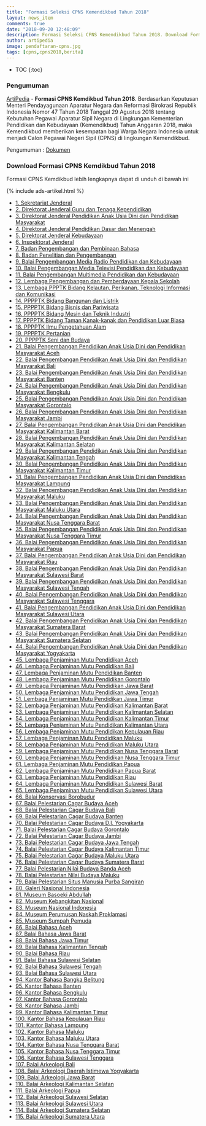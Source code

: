 ```yaml
---
title: "Formasi Seleksi CPNS Kemendikbud Tahun 2018"
layout: news_item
comments: true
date: "2018-09-20 12:48:09"
description: Formasi Seleksi CPNS Kemendikbud Tahun 2018. Download Formasi CPNS di lingkungan Kementrian Pendidikan dan Kebudayaan Tahun 2018.
author: artipedia
image: pendaftaran-cpns.jpg
tags: [cpns,cpns2018,berita]
---
```


* TOC
{:toc}

### Pengumuman

[ArtiPedia](https://artipedia.site "ArtiPedia") - **Formasi CPNS Kemdikbud Tahun 2018**. Berdasarkan Keputusan Menteri Pendayagunaan Aparatur Negara dan Reformasi Birokrasi Republik Indonesia Nomor 47 Tahun 2018 Tanggal 29 Agustus 2018 tentang Kebutuhan Pegawai Aparatur Sipil Negara di Lingkungan Kementerian Pendidikan dan Kebudayaan (Kemendikbud) Tahun Anggaran 2018, maka Kemendikbud memberikan kesempatan bagi Warga Negara Indonesia untuk menjadi Calon Pegawai Negeri Sipil (CPNS) di lingkungan Kemendikbud. 

Pengumuman : [Dokumen](https://cpns.kemdikbud.go.id/site/assets/files/1067/pengumuman_seleksi_penerimaan_cpns_kemendikbud_2018.pdf "Dokumen Pengumuman CPNS Kemdikbud 2018")

### Download Formasi CPNS Kemdikbud Tahun 2018
Formasi CPNS Kemdikbud lebih lengkapnya dapat di unduh di bawah ini

{% include ads-artikel.html %}

<ul>
  <li><a href='https://cpns.kemdikbud.go.id/site/assets/files/1066/1__sekretariat_jenderal.pdf' title="formasi cpns kemdikbud 2018">1. Sekretariat Jenderal</a></li>
  <li><a href='https://cpns.kemdikbud.go.id/site/assets/files/1066/2__direktorat_jenderal_guru_dan_tenaga_kependidikan.pdf' title="formasi cpns kemdikbud 2018">2. Direktorat Jenderal Guru dan Tenaga Kependidikan</a></li>
  <li><a href='https://cpns.kemdikbud.go.id/site/assets/files/1066/3__direktorat_jenderal_pendidikan_anak_usia_dini_dan_pendidikan_masyarakat.pdf' title="formasi cpns kemdikbud 2018">3. Direktorat Jenderal Pendidikan Anak Usia Dini dan Pendidikan Masyarakat</a></li>
  <li><a href='https://cpns.kemdikbud.go.id/site/assets/files/1066/4__direktorat_jenderal_pendidikan_dasar_dan_menengah.pdf' title="formasi cpns kemdikbud 2018">4. Direktorat Jenderal Pendidikan Dasar dan Menengah</a></li>
  <li><a href='https://cpns.kemdikbud.go.id/site/assets/files/1066/5__direktorat_jenderal_kebudayaan.pdf' title="formasi cpns kemdikbud 2018">5. Direktorat Jenderal Kebudayaan</a></li>
  <li><a href='https://cpns.kemdikbud.go.id/site/assets/files/1066/6__inspektorat_jenderal.pdf' title="formasi cpns kemdikbud 2018">6. Inspektorat Jenderal</a></li>
  <li><a href='https://cpns.kemdikbud.go.id/site/assets/files/1066/7__badan_pengembangan_dan_pembinaan_bahasa.pdf' title="formasi cpns kemdikbud 2018">7. Badan Pengembangan dan Pembinaan Bahasa</a></li>
  <li><a href='https://cpns.kemdikbud.go.id/site/assets/files/1066/8__badan_penelitian_dan_pengembangan.pdf' title="formasi cpns kemdikbud 2018">8. Badan Penelitian dan Pengembangan</a></li>
  <li><a href='https://cpns.kemdikbud.go.id/site/assets/files/1066/9__balai_pengembangan_media_radio_pendidikan_dan_kebudayaan.pdf' title="formasi cpns kemdikbud 2018">9. Balai Pengembangan Media Radio Pendidikan dan Kebudayaan</a></li>
  <li><a href='https://cpns.kemdikbud.go.id/site/assets/files/1066/10__balai_pengembangan_media_televisi_pendidikan_dan_kebudayaan.pdf' title="formasi cpns kemdikbud 2018">10. Balai Pengembangan Media Televisi Pendidikan dan Kebudayaan</a></li>
  <li><a href='https://cpns.kemdikbud.go.id/site/assets/files/1066/11__balai_pengembangan_multimedia_pendidikan_dan_kebudayaan.pdf' title="formasi cpns kemdikbud 2018">11. Balai Pengembangan Multimedia Pendidikan dan Kebudayaan</a></li>
  <li><a href='https://cpns.kemdikbud.go.id/site/assets/files/1066/12__lembaga_pengembangan_dan_pemberdayaan_kepala_sekolah.pdf' title="formasi cpns kemdikbud 2018">12. Lembaga Pengembangan dan Pemberdayaan Kepala Sekolah</a></li>
  <li><a href='https://cpns.kemdikbud.go.id/site/assets/files/1066/13__lembaga_pengembangan_dan_pemberdayaan_pendidik_dan_tenaga_kependidikan_bidang_kelautan-_perikanan-_teknologi_informasi_d.pdf' title="formasi cpns kemdikbud 2018">13. Lembaga PPPTK Bidang Kelautan, Perikanan, Teknologi Informasi dan Komunikasi</a></li>
  <li><a href='https://cpns.kemdikbud.go.id/site/assets/files/1066/14__pusat_pengembangan_dan_pemberdayaan_pendidik_dan_tenaga_kependidikan_bidang_bangunan_dan_listrik.pdf' title="formasi cpns kemdikbud 2018">14. PPPPTK Bidang Bangunan dan Listrik</a></li>
  <li><a href='https://cpns.kemdikbud.go.id/site/assets/files/1066/15__pusat_pengembangan_dan_pemberdayaan_pendidik_dan_tenaga_kependidikan_bidang_bisnis_dan_pariwisata.pdf' title="formasi cpns kemdikbud 2018">15. PPPPTK Bidang Bisnis dan Pariwisata</a></li>
  <li><a href='https://cpns.kemdikbud.go.id/site/assets/files/1066/16__pusat_pengembangan_dan_pemberdayaan_pendidik_dan_tenaga_kependidikan_bidang_mesin_dan_teknik_industri.pdf' title="formasi cpns kemdikbud 2018">16. PPPPTK Bidang Mesin dan Teknik Industri</a></li>
  <li><a href='https://cpns.kemdikbud.go.id/site/assets/files/1066/17__pusat_pengembangan_dan_pemberdayaan_pendidik_dan_tenaga_kependidikan_bidang_taman_kanak-kanak_dan_pendidikan_luar_biasa.pdf' title="formasi cpns kemdikbud 2018">17. PPPPTK Bidang Taman Kanak-kanak dan Pendidikan Luar Biasa</a></li>
  <li><a href='https://cpns.kemdikbud.go.id/site/assets/files/1066/18__pusat_pengembangan_dan_pemberdayaan_pendidik_dan_tenaga_kependidikan_ilmu_pengetahuan_alam.pdf' title="formasi cpns kemdikbud 2018">18. PPPPTK Ilmu Pengetahuan Alam</a></li>
  <li><a href='https://cpns.kemdikbud.go.id/site/assets/files/1066/19__pusat_pengembangan_dan_pemberdayaan_pendidik_dan_tenaga_kependidikan_pertanian.pdf' title="formasi cpns kemdikbud 2018">19. PPPPTK Pertanian</a></li>
  <li><a href='https://cpns.kemdikbud.go.id/site/assets/files/1066/20__pusat_pengembangan_dan_pemberdayaan_pendidik_dan_tenaga_kependidikan_seni_dan_budaya.pdf' title="formasi cpns kemdikbud 2018">20. PPPPTK Seni dan Budaya</a></li>
  <li><a href='https://cpns.kemdikbud.go.id/site/assets/files/1066/21__balai_pengembangan_pendidikan_anak_usia_dini_dan_pendidikan_masyarakat_aceh.pdf' title="formasi cpns kemdikbud 2018">21. Balai Pengembangan Pendidikan Anak Usia Dini dan Pendidikan Masyarakat Aceh</a></li>
  <li><a href='https://cpns.kemdikbud.go.id/site/assets/files/1066/22__balai_pengembangan_pendidikan_anak_usia_dini_dan_pendidikan_masyarakat_bali.pdf' title="formasi cpns kemdikbud 2018">22. Balai Pengembangan Pendidikan Anak Usia Dini dan Pendidikan Masyarakat Bali</a></li>
  <li><a href='https://cpns.kemdikbud.go.id/site/assets/files/1066/23__balai_pengembangan_pendidikan_anak_usia_dini_dan_pendidikan_masyarakat_banten.pdf' title="formasi cpns kemdikbud 2018">23. Balai Pengembangan Pendidikan Anak Usia Dini dan Pendidikan Masyarakat Banten</a></li>
  <li><a href='https://cpns.kemdikbud.go.id/site/assets/files/1066/24__balai_pengembangan_pendidikan_anak_usia_dini_dan_pendidikan_masyarakat_bengkulu.pdf' title="formasi cpns kemdikbud 2018">24. Balai Pengembangan Pendidikan Anak Usia Dini dan Pendidikan Masyarakat Bengkulu</a></li>
  <li><a href='https://cpns.kemdikbud.go.id/site/assets/files/1066/25__balai_pengembangan_pendidikan_anak_usia_dini_dan_pendidikan_masyarakat_gorontalo.pdf' title="formasi cpns kemdikbud 2018">25. Balai Pengembangan Pendidikan Anak Usia Dini dan Pendidikan Masyarakat Gorontalo</a></li>
  <li><a href='https://cpns.kemdikbud.go.id/site/assets/files/1066/26__balai_pengembangan_pendidikan_anak_usia_dini_dan_pendidikan_masyarakat_jambi.pdf' title="formasi cpns kemdikbud 2018">26. Balai Pengembangan Pendidikan Anak Usia Dini dan Pendidikan Masyarakat Jambi</a></li>
  <li><a href='https://cpns.kemdikbud.go.id/site/assets/files/1066/27__balai_pengembangan_pendidikan_anak_usia_dini_dan_pendidikan_masyarakat_kalimantan_barat.pdf' title="formasi cpns kemdikbud 2018">27. Balai Pengembangan Pendidikan Anak Usia Dini dan Pendidikan Masyarakat Kalimantan Barat</a></li>
  <li><a href='https://cpns.kemdikbud.go.id/site/assets/files/1066/28__balai_pengembangan_pendidikan_anak_usia_dini_dan_pendidikan_masyarakat_kalimantan_selatan.pdf' title="formasi cpns kemdikbud 2018">28. Balai Pengembangan Pendidikan Anak Usia Dini dan Pendidikan Masyarakat Kalimantan Selatan</a></li>
  <li><a href='https://cpns.kemdikbud.go.id/site/assets/files/1066/29__balai_pengembangan_pendidikan_anak_usia_dini_dan_pendidikan_masyarakat_kalimantan_tengah.pdf' title="formasi cpns kemdikbud 2018">29. Balai Pengembangan Pendidikan Anak Usia Dini dan Pendidikan Masyarakat Kalimantan Tengah</a></li>
  <li><a href='https://cpns.kemdikbud.go.id/site/assets/files/1066/30__balai_pengembangan_pendidikan_anak_usia_dini_dan_pendidikan_masyarakat_kalimantan_timur.pdf' title="formasi cpns kemdikbud 2018">30. Balai Pengembangan Pendidikan Anak Usia Dini dan Pendidikan Masyarakat Kalimantan Timur</a></li>
  <li><a href='https://cpns.kemdikbud.go.id/site/assets/files/1066/31__balai_pengembangan_pendidikan_anak_usia_dini_dan_pendidikan_masyarakat_lampung.pdf' title="formasi cpns kemdikbud 2018">31. Balai Pengembangan Pendidikan Anak Usia Dini dan Pendidikan Masyarakat Lampung</a></li>
  <li><a href='https://cpns.kemdikbud.go.id/site/assets/files/1066/32__balai_pengembangan_pendidikan_anak_usia_dini_dan_pendidikan_masyarakat_maluku.pdf' title="formasi cpns kemdikbud 2018">32. Balai Pengembangan Pendidikan Anak Usia Dini dan Pendidikan Masyarakat Maluku</a></li>
  <li><a href='https://cpns.kemdikbud.go.id/site/assets/files/1066/33__balai_pengembangan_pendidikan_anak_usia_dini_dan_pendidikan_masyarakat_maluku_utara.pdf' title="formasi cpns kemdikbud 2018">33. Balai Pengembangan Pendidikan Anak Usia Dini dan Pendidikan Masyarakat Maluku Utara</a></li>
  <li><a href='https://cpns.kemdikbud.go.id/site/assets/files/1066/34__balai_pengembangan_pendidikan_anak_usia_dini_dan_pendidikan_masyarakat_nusa_tenggara_barat.pdf' title="formasi cpns kemdikbud 2018">34. Balai Pengembangan Pendidikan Anak Usia Dini dan Pendidikan Masyarakat Nusa Tenggara Barat</a></li>
  <li><a href='https://cpns.kemdikbud.go.id/site/assets/files/1066/35__balai_pengembangan_pendidikan_anak_usia_dini_dan_pendidikan_masyarakat_nusa_tenggara_timur.pdf' title="formasi cpns kemdikbud 2018">35. Balai Pengembangan Pendidikan Anak Usia Dini dan Pendidikan Masyarakat Nusa Tenggara Timur</a></li>
  <li><a href='https://cpns.kemdikbud.go.id/site/assets/files/1066/36__balai_pengembangan_pendidikan_anak_usia_dini_dan_pendidikan_masyarakat_papua.pdf' title="formasi cpns kemdikbud 2018">36. Balai Pengembangan Pendidikan Anak Usia Dini dan Pendidikan Masyarakat Papua</a></li>
  <li><a href='https://cpns.kemdikbud.go.id/site/assets/files/1066/37__balai_pengembangan_pendidikan_anak_usia_dini_dan_pendidikan_masyarakat_riau.pdf' title="formasi cpns kemdikbud 2018">37. Balai Pengembangan Pendidikan Anak Usia Dini dan Pendidikan Masyarakat Riau</a></li>
  <li><a href='https://cpns.kemdikbud.go.id/site/assets/files/1066/38__balai_pengembangan_pendidikan_anak_usia_dini_dan_pendidikan_masyarakat_sulawesi_barat.pdf' title="formasi cpns kemdikbud 2018">38. Balai Pengembangan Pendidikan Anak Usia Dini dan Pendidikan Masyarakat Sulawesi Barat</a></li>
  <li><a href='https://cpns.kemdikbud.go.id/site/assets/files/1066/39__balai_pengembangan_pendidikan_anak_usia_dini_dan_pendidikan_masyarakat_sulawesi_tengah.pdf' title="formasi cpns kemdikbud 2018">39. Balai Pengembangan Pendidikan Anak Usia Dini dan Pendidikan Masyarakat Sulawesi Tengah</a></li>
  <li><a href='https://cpns.kemdikbud.go.id/site/assets/files/1066/40__balai_pengembangan_pendidikan_anak_usia_dini_dan_pendidikan_masyarakat_sulawesi_tenggara.pdf' title="formasi cpns kemdikbud 2018">40. Balai Pengembangan Pendidikan Anak Usia Dini dan Pendidikan Masyarakat Sulawesi Tenggara</a></li>
  <li><a href='https://cpns.kemdikbud.go.id/site/assets/files/1066/41__balai_pengembangan_pendidikan_anak_usia_dini_dan_pendidikan_masyarakat_sulawesi_utara.pdf' title="formasi cpns kemdikbud 2018">41. Balai Pengembangan Pendidikan Anak Usia Dini dan Pendidikan Masyarakat Sulawesi Utara</a></li>
  <li><a href='https://cpns.kemdikbud.go.id/site/assets/files/1066/42__balai_pengembangan_pendidikan_anak_usia_dini_dan_pendidikan_masyarakat_sumatera_barat.pdf' title="formasi cpns kemdikbud 2018">42. Balai Pengembangan Pendidikan Anak Usia Dini dan Pendidikan Masyarakat Sumatera Barat</a></li>
  <li><a href='https://cpns.kemdikbud.go.id/site/assets/files/1066/43__balai_pengembangan_pendidikan_anak_usia_dini_dan_pendidikan_masyarakat_sumatera_selatan.pdf' title="formasi cpns kemdikbud 2018">43. Balai Pengembangan Pendidikan Anak Usia Dini dan Pendidikan Masyarakat Sumatera Selatan</a></li>
  <li><a href='https://cpns.kemdikbud.go.id/site/assets/files/1066/44__balai_pengembangan_pendidikan_anak_usia_dini_dan_pendidikan_masyarakat_yogyakarta.pdf' title="formasi cpns kemdikbud 2018">44. Balai Pengembangan Pendidikan Anak Usia Dini dan Pendidikan Masyarakat Yogyakarta</a></li>
  <li><a href='https://cpns.kemdikbud.go.id/site/assets/files/1066/45__lembaga_penjaminan_mutu_pendidikan_aceh.pdf' title="formasi cpns kemdikbud 2018">45. Lembaga Penjaminan Mutu Pendidikan Aceh</a></li>
  <li><a href='https://cpns.kemdikbud.go.id/site/assets/files/1066/46__lembaga_penjaminan_mutu_pendidikan_bali.pdf' title="formasi cpns kemdikbud 2018">46. Lembaga Penjaminan Mutu Pendidikan Bali</a></li>
  <li><a href='https://cpns.kemdikbud.go.id/site/assets/files/1066/47__lembaga_penjaminan_mutu_pendidikan_banten.pdf' title="formasi cpns kemdikbud 2018">47. Lembaga Penjaminan Mutu Pendidikan Banten</a></li>
  <li><a href='https://cpns.kemdikbud.go.id/site/assets/files/1066/48__lembaga_penjaminan_mutu_pendidikan_gorontalo.pdf' title="formasi cpns kemdikbud 2018">48. Lembaga Penjaminan Mutu Pendidikan Gorontalo</a></li>
  <li><a href='https://cpns.kemdikbud.go.id/site/assets/files/1066/49__lembaga_penjaminan_mutu_pendidikan_jawa_barat.pdf' title="formasi cpns kemdikbud 2018">49. Lembaga Penjaminan Mutu Pendidikan Jawa Barat</a></li>
  <li><a href='https://cpns.kemdikbud.go.id/site/assets/files/1066/50__lembaga_penjaminan_mutu_pendidikan_jawa_tengah.pdf' title="formasi cpns kemdikbud 2018">50. Lembaga Penjaminan Mutu Pendidikan Jawa Tengah</a></li>
  <li><a href='https://cpns.kemdikbud.go.id/site/assets/files/1066/51__lembaga_penjaminan_mutu_pendidikan_jawa_timur.pdf' title="formasi cpns kemdikbud 2018">51. Lembaga Penjaminan Mutu Pendidikan Jawa Timur</a></li>
  <li><a href='https://cpns.kemdikbud.go.id/site/assets/files/1066/52__lembaga_penjaminan_mutu_pendidikan_kalimantan_barat.pdf' title="formasi cpns kemdikbud 2018">52. Lembaga Penjaminan Mutu Pendidikan Kalimantan Barat</a></li>
  <li><a href='https://cpns.kemdikbud.go.id/site/assets/files/1066/53__lembaga_penjaminan_mutu_pendidikan_kalimantan_selatan.pdf' title="formasi cpns kemdikbud 2018">53. Lembaga Penjaminan Mutu Pendidikan Kalimantan Selatan</a></li>
  <li><a href='https://cpns.kemdikbud.go.id/site/assets/files/1066/54__lembaga_penjaminan_mutu_pendidikan_kalimantan_timur.pdf' title="formasi cpns kemdikbud 2018">54. Lembaga Penjaminan Mutu Pendidikan Kalimantan Timur</a></li>
  <li><a href='https://cpns.kemdikbud.go.id/site/assets/files/1066/55__lembaga_penjaminan_mutu_pendidikan_kalimantan_utara.pdf' title="formasi cpns kemdikbud 2018">55. Lembaga Penjaminan Mutu Pendidikan Kalimantan Utara</a></li>
  <li><a href='https://cpns.kemdikbud.go.id/site/assets/files/1066/56__lembaga_penjaminan_mutu_pendidikan_kepulauan_riau.pdf' title="formasi cpns kemdikbud 2018">56. Lembaga Penjaminan Mutu Pendidikan Kepulauan Riau</a></li>
  <li><a href='https://cpns.kemdikbud.go.id/site/assets/files/1066/57__lembaga_penjaminan_mutu_pendidikan_maluku.pdf' title="formasi cpns kemdikbud 2018">57. Lembaga Penjaminan Mutu Pendidikan Maluku</a></li>
  <li><a href='https://cpns.kemdikbud.go.id/site/assets/files/1066/58__lembaga_penjaminan_mutu_pendidikan_maluku_utara.pdf' title="formasi cpns kemdikbud 2018">58. Lembaga Penjaminan Mutu Pendidikan Maluku Utara</a></li>
  <li><a href='https://cpns.kemdikbud.go.id/site/assets/files/1066/59__lembaga_penjaminan_mutu_pendidikan_nusa_tenggara_barat.pdf' title="formasi cpns kemdikbud 2018">59. Lembaga Penjaminan Mutu Pendidikan Nusa Tenggara Barat</a></li>
  <li><a href='https://cpns.kemdikbud.go.id/site/assets/files/1066/60__lembaga_penjaminan_mutu_pendidikan_nusa_tenggara_timur.pdf' title="formasi cpns kemdikbud 2018">60. Lembaga Penjaminan Mutu Pendidikan Nusa Tenggara Timur</a></li>
  <li><a href='https://cpns.kemdikbud.go.id/site/assets/files/1066/61__lembaga_penjaminan_mutu_pendidikan_papua.pdf' title="formasi cpns kemdikbud 2018">61. Lembaga Penjaminan Mutu Pendidikan Papua</a></li>
  <li><a href='https://cpns.kemdikbud.go.id/site/assets/files/1066/62__lembaga_penjaminan_mutu_pendidikan_papua_barat.pdf' title="formasi cpns kemdikbud 2018">62. Lembaga Penjaminan Mutu Pendidikan Papua Barat</a></li>
  <li><a href='https://cpns.kemdikbud.go.id/site/assets/files/1066/63__lembaga_penjaminan_mutu_pendidikan_riau.pdf' title="formasi cpns kemdikbud 2018">63. Lembaga Penjaminan Mutu Pendidikan Riau</a></li>
  <li><a href='https://cpns.kemdikbud.go.id/site/assets/files/1066/64__lembaga_penjaminan_mutu_pendidikan_sulawesi_barat.pdf' title="formasi cpns kemdikbud 2018">64. Lembaga Penjaminan Mutu Pendidikan Sulawesi Barat</a></li>
  <li><a href='https://cpns.kemdikbud.go.id/site/assets/files/1066/65__lembaga_penjaminan_mutu_pendidikan_sulawesi_utara.pdf' title="formasi cpns kemdikbud 2018">65. Lembaga Penjaminan Mutu Pendidikan Sulawesi Utara</a></li>
  <li><a href='https://cpns.kemdikbud.go.id/site/assets/files/1066/66__balai_konservasi_borobudur.pdf' title="formasi cpns kemdikbud 2018">66. Balai Konservasi Borobudur</a></li>
  <li><a href='https://cpns.kemdikbud.go.id/site/assets/files/1066/67__balai_pelestarian_cagar_budaya_aceh.pdf' title="formasi cpns kemdikbud 2018">67. Balai Pelestarian Cagar Budaya Aceh</a></li>
  <li><a href='https://cpns.kemdikbud.go.id/site/assets/files/1066/68__balai_pelestarian_cagar_budaya_bali.pdf' title="formasi cpns kemdikbud 2018">68. Balai Pelestarian Cagar Budaya Bali</a></li>
  <li><a href='https://cpns.kemdikbud.go.id/site/assets/files/1066/69__balai_pelestarian_cagar_budaya_banten.pdf' title="formasi cpns kemdikbud 2018">69. Balai Pelestarian Cagar Budaya Banten</a></li>
  <li><a href='https://cpns.kemdikbud.go.id/site/assets/files/1066/70__balai_pelestarian_cagar_budaya_d_i__yogyakarta.pdf' title="formasi cpns kemdikbud 2018">70. Balai Pelestarian Cagar Budaya D.I. Yogyakarta</a></li>
  <li><a href='https://cpns.kemdikbud.go.id/site/assets/files/1066/71__balai_pelestarian_cagar_budaya_gorontalo.pdf' title="formasi cpns kemdikbud 2018">71. Balai Pelestarian Cagar Budaya Gorontalo</a></li>
  <li><a href='https://cpns.kemdikbud.go.id/site/assets/files/1066/72__balai_pelestarian_cagar_budaya_jambi.pdf' title="formasi cpns kemdikbud 2018">72. Balai Pelestarian Cagar Budaya Jambi</a></li>
  <li><a href='https://cpns.kemdikbud.go.id/site/assets/files/1066/73__balai_pelestarian_cagar_budaya_jawa_tengah.pdf' title="formasi cpns kemdikbud 2018">73. Balai Pelestarian Cagar Budaya Jawa Tengah</a></li>
  <li><a href='https://cpns.kemdikbud.go.id/site/assets/files/1066/74__balai_pelestarian_cagar_budaya_kalimantan_timur.pdf' title="formasi cpns kemdikbud 2018">74. Balai Pelestarian Cagar Budaya Kalimantan Timur</a></li>
  <li><a href='https://cpns.kemdikbud.go.id/site/assets/files/1066/75__balai_pelestarian_cagar_budaya_maluku_utara.pdf' title="formasi cpns kemdikbud 2018">75. Balai Pelestarian Cagar Budaya Maluku Utara</a></li>
  <li><a href='https://cpns.kemdikbud.go.id/site/assets/files/1066/76__balai_pelestarian_cagar_budaya_sumatera_barat.pdf' title="formasi cpns kemdikbud 2018">76. Balai Pelestarian Cagar Budaya Sumatera Barat</a></li>
  <li><a href='https://cpns.kemdikbud.go.id/site/assets/files/1066/77__balai_pelestarian_nilai_budaya_banda_aceh.pdf' title="formasi cpns kemdikbud 2018">77. Balai Pelestarian Nilai Budaya Banda Aceh</a></li>
  <li><a href='https://cpns.kemdikbud.go.id/site/assets/files/1066/78__balai_pelestarian_nilai_budaya_maluku.pdf' title="formasi cpns kemdikbud 2018">78. Balai Pelestarian Nilai Budaya Maluku</a></li>
  <li><a href='https://cpns.kemdikbud.go.id/site/assets/files/1066/79__balai_pelestarian_situs_manusia_purba_sangiran.pdf' title="formasi cpns kemdikbud 2018">79. Balai Pelestarian Situs Manusia Purba Sangiran</a></li>
  <li><a href='https://cpns.kemdikbud.go.id/site/assets/files/1066/80__galeri_nasional_indonesia.pdf' title="formasi cpns kemdikbud 2018">80. Galeri Nasional Indonesia</a></li>
  <li><a href='https://cpns.kemdikbud.go.id/site/assets/files/1066/81__museum_basoeki_abdullah.pdf' title="formasi cpns kemdikbud 2018">81. Museum Basoeki Abdullah</a></li>
  <li><a href='https://cpns.kemdikbud.go.id/site/assets/files/1066/82__museum_kebangkitan_nasional.pdf' title="formasi cpns kemdikbud 2018">82. Museum Kebangkitan Nasional</a></li>
  <li><a href='https://cpns.kemdikbud.go.id/site/assets/files/1066/83__museum_nasional_indonesia.pdf' title="formasi cpns kemdikbud 2018">83. Museum Nasional Indonesia</a></li>
  <li><a href='https://cpns.kemdikbud.go.id/site/assets/files/1066/84__museum_perumusan_naskah_proklamasi.pdf' title="formasi cpns kemdikbud 2018">84. Museum Perumusan Naskah Proklamasi</a></li>
  <li><a href='https://cpns.kemdikbud.go.id/site/assets/files/1066/85__museum_sumpah_pemuda.pdf' title="formasi cpns kemdikbud 2018">85. Museum Sumpah Pemuda</a></li>
  <li><a href='https://cpns.kemdikbud.go.id/site/assets/files/1066/86__balai_bahasa_aceh.pdf' title="formasi cpns kemdikbud 2018">86. Balai Bahasa Aceh</a></li>
  <li><a href='https://cpns.kemdikbud.go.id/site/assets/files/1066/87__balai_bahasa_jawa_barat.pdf' title="formasi cpns kemdikbud 2018">87. Balai Bahasa Jawa Barat</a></li>
  <li><a href='https://cpns.kemdikbud.go.id/site/assets/files/1066/88__balai_bahasa_jawa_timur.pdf' title="formasi cpns kemdikbud 2018">88. Balai Bahasa Jawa Timur</a></li>
  <li><a href='https://cpns.kemdikbud.go.id/site/assets/files/1066/89__balai_bahasa_kalimantan_tengah.pdf' title="formasi cpns kemdikbud 2018">89. Balai Bahasa Kalimantan Tengah</a></li>
  <li><a href='https://cpns.kemdikbud.go.id/site/assets/files/1066/90__balai_bahasa_riau.pdf' title="formasi cpns kemdikbud 2018">90. Balai Bahasa Riau</a></li>
  <li><a href='https://cpns.kemdikbud.go.id/site/assets/files/1066/91__balai_bahasa_sulawesi_selatan.pdf' title="formasi cpns kemdikbud 2018">91. Balai Bahasa Sulawesi Selatan</a></li>
  <li><a href='https://cpns.kemdikbud.go.id/site/assets/files/1066/92__balai_bahasa_sulawesi_tengah.pdf' title="formasi cpns kemdikbud 2018">92. Balai Bahasa Sulawesi Tengah</a></li>
  <li><a href='https://cpns.kemdikbud.go.id/site/assets/files/1066/93__balai_bahasa_sulawesi_utara.pdf' title="formasi cpns kemdikbud 2018">93. Balai Bahasa Sulawesi Utara</a></li>
  <li><a href='https://cpns.kemdikbud.go.id/site/assets/files/1066/94__kantor_bahasa_bangka_belitung.pdf' title="formasi cpns kemdikbud 2018">94. Kantor Bahasa Bangka Belitung</a></li>
  <li><a href='https://cpns.kemdikbud.go.id/site/assets/files/1066/95__kantor_bahasa_banten.pdf' title="formasi cpns kemdikbud 2018">95. Kantor Bahasa Banten</a></li>
  <li><a href='https://cpns.kemdikbud.go.id/site/assets/files/1066/96__kantor_bahasa_bengkulu.pdf' title="formasi cpns kemdikbud 2018">96. Kantor Bahasa Bengkulu</a></li>
  <li><a href='https://cpns.kemdikbud.go.id/site/assets/files/1066/97__kantor_bahasa_gorontalo.pdf' title="formasi cpns kemdikbud 2018">97. Kantor Bahasa Gorontalo</a></li>
  <li><a href='https://cpns.kemdikbud.go.id/site/assets/files/1066/98__kantor_bahasa_jambi.pdf' title="formasi cpns kemdikbud 2018">98. Kantor Bahasa Jambi</a></li>
  <li><a href='https://cpns.kemdikbud.go.id/site/assets/files/1066/99__kantor_bahasa_kalimantan_timur.pdf' title="formasi cpns kemdikbud 2018">99. Kantor Bahasa Kalimantan Timur</a></li>
  <li><a href='https://cpns.kemdikbud.go.id/site/assets/files/1066/100__kantor_bahasa_kepulauan_riau.pdf' title="formasi cpns kemdikbud 2018">100. Kantor Bahasa Kepulauan Riau</a></li>
  <li><a href='https://cpns.kemdikbud.go.id/site/assets/files/1066/101__kantor_bahasa_lampung.pdf' title="formasi cpns kemdikbud 2018">101. Kantor Bahasa Lampung</a></li>
  <li><a href='https://cpns.kemdikbud.go.id/site/assets/files/1066/102__kantor_bahasa_maluku.pdf' title="formasi cpns kemdikbud 2018">102. Kantor Bahasa Maluku</a></li>
  <li><a href='https://cpns.kemdikbud.go.id/site/assets/files/1066/103__kantor_bahasa_maluku_utara.pdf' title="formasi cpns kemdikbud 2018">103. Kantor Bahasa Maluku Utara</a></li>
  <li><a href='https://cpns.kemdikbud.go.id/site/assets/files/1066/104__kantor_bahasa_nusa_tenggara_barat.pdf' title="formasi cpns kemdikbud 2018">104. Kantor Bahasa Nusa Tenggara Barat</a></li>
  <li><a href='https://cpns.kemdikbud.go.id/site/assets/files/1066/105__kantor_bahasa_nusa_tenggara_timur.pdf' title="formasi cpns kemdikbud 2018">105. Kantor Bahasa Nusa Tenggara Timur</a></li>
  <li><a href='https://cpns.kemdikbud.go.id/site/assets/files/1066/106__kantor_bahasa_sulawesi_tenggara.pdf' title="formasi cpns kemdikbud 2018">106. Kantor Bahasa Sulawesi Tenggara</a></li>
  <li><a href='https://cpns.kemdikbud.go.id/site/assets/files/1066/107__balai_arkeologi_bali.pdf' title="formasi cpns kemdikbud 2018">107. Balai Arkeologi Bali</a></li>
  <li><a href='https://cpns.kemdikbud.go.id/site/assets/files/1066/108__balai_arkeologi_daerah_istimewa_yogyakarta.pdf' title="formasi cpns kemdikbud 2018">108. Balai Arkeologi Daerah Istimewa Yogyakarta</a></li>
  <li><a href='https://cpns.kemdikbud.go.id/site/assets/files/1066/109__balai_arkeologi_jawa_barat.pdf' title="formasi cpns kemdikbud 2018">109. Balai Arkeologi Jawa Barat</a></li>
  <li><a href='https://cpns.kemdikbud.go.id/site/assets/files/1066/110__balai_arkeologi_kalimantan_selatan.pdf' title="formasi cpns kemdikbud 2018">110. Balai Arkeologi Kalimantan Selatan</a></li>
  <li><a href='https://cpns.kemdikbud.go.id/site/assets/files/1066/111__balai_arkeologi_papua.pdf' title="formasi cpns kemdikbud 2018">111. Balai Arkeologi Papua</a></li>
  <li><a href='https://cpns.kemdikbud.go.id/site/assets/files/1066/112__balai_arkeologi_sulawesi_selatan.pdf' title="formasi cpns kemdikbud 2018">112. Balai Arkeologi Sulawesi Selatan</a></li>
  <li><a href='https://cpns.kemdikbud.go.id/site/assets/files/1066/113__balai_arkeologi_sulawesi_utara.pdf' title="formasi cpns kemdikbud 2018">113. Balai Arkeologi Sulawesi Utara</a></li>
  <li><a href='https://cpns.kemdikbud.go.id/site/assets/files/1066/114__balai_arkeologi_sumatera_selatan.pdf' title="formasi cpns kemdikbud 2018">114. Balai Arkeologi Sumatera Selatan</a></li>
  <li><a href='https://cpns.kemdikbud.go.id/site/assets/files/1066/115__balai_arkeologi_sumatera_utara.pdf' title="formasi cpns kemdikbud 2018">115. Balai Arkeologi Sumatera Utara</a></li>
</ul>

